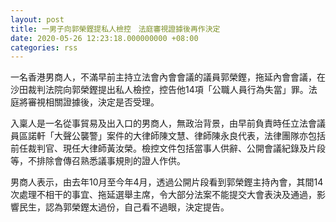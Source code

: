 ```yaml
---
layout: post
title: 一男子向郭榮鏗提私人檢控　法庭審視證據後再作決定
date: 2020-05-26 12:23:18.000000000 +08:00
categories: rss
---
```


一名香港男商人，不滿早前主持立法會內會會議的議員郭榮鏗，拖延內會會議，在沙田裁判法院向郭榮鏗提出私人檢控，控告他14項「公職人員行為失當」罪。法庭將審視相關證據後，決定是否受理。

入稟人是一名從事貿易及出入口的男商人，無政治背景，由早前負責時任立法會議員區諾軒「大聲公襲警」案件的大律師陳文慧、律師陳永良代表，法律團隊亦包括前任裁判官、現任大律師黃汝榮。檢控文件包括當事人供辭、公開會議紀錄及片段等，不排除會傳召熟悉議事規則的證人作供。

男商人表示，由去年10月至今年4月，透過公開片段看到郭榮鏗主持內會，其間14次處理不相干的事宜、拖延選舉主席，令大部分法案不能提交大會表決及通過，影響民生，認為郭榮鏗太過份，自己看不過眼，決定提告。
